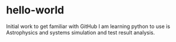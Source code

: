 # hello-world
Initial work to get familiar with GitHub
I am learning python to use is Astrophysics and systems simulation and test result analysis.
